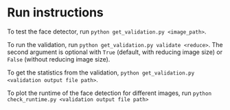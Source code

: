 # Run instructions
To test the face detector, run `python get_validation.py <image_path>`.

To run the validation, run `python get_validation.py validate <reduce>`. The second argument is optional with `True` (default, with reducing image size) or `False` (without reducing image size).

To get the statistics from the validation, `python get_validation.py <validation output file path>`.

To plot the runtime of the face detection for different images, run `python check_runtime.py <validation output file path>`
